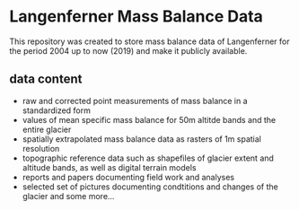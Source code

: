 # Langenferner Mass Balance Data

This repository was created to store mass balance data of Langenferner for the period 2004 up to now (2019) and make it publicly available.

## data content

 - raw and corrected point measurements of mass balance in a standardized form
 - values of mean specific mass balance for 50m altitde bands and the entire glacier  
 - spatially extrapolated mass balance data as rasters of 1m  spatial resolution
 - topographic reference data such as shapefiles of glacier extent and altitude bands, as well as digital terrain models
 - reports and papers documenting field work and analyses
 - selected set of pictures documenting condtitions and changes of the glacier
and some more...
